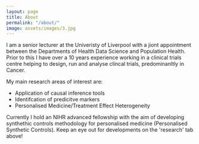 ```yaml
---
layout: page
title: About
permalink: "/about/"
image: assets/images/3.jpg
---
```


I am a senior lecturer at the Univeristy of Liverpool with a jiont appointment
between the Departments of Health Data Science and Population Health.   Prior to 
this I have over a 10 years experience working in a clinical trials centre 
helping to design, run and analyse clincal trials, predominanltly in Cancer.

My main research areas of interest are:
* Application of causal inference tools
* Identifcation of predicitve markers
* Personalised Medicine/Treatment Effect Heterogeneity

Currently I hold an NIHR advanced fellowship with the aim of developing 
synthethic controls methodology for personalised medicine (Personalised 
Synthetic Controls).  Keep an eye out for developments on the 'research' tab 
above!
